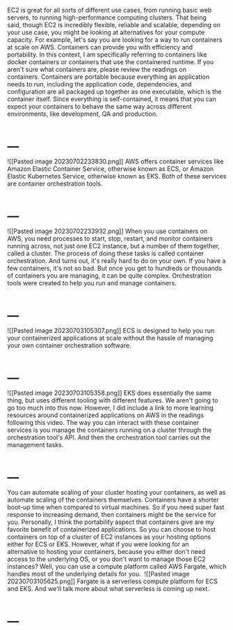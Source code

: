 EC2 is great for all sorts of different use cases, from running basic web servers, to running high-performance computing clusters. That being said, though EC2 is incredibly flexible, reliable and scalable, depending on your use case, you might be looking at alternatives for your compute capacity. For example, let's say you are looking for a way to run containers at scale on AWS. Containers can provide you with efficiency and portability. In this context, I am specifically referring to containers like docker containers or containers that use the containered runtime. If you aren't sure what containers are, please review the readings on containers. Containers are portable because everything an application needs to run, including the application code, dependencies, and configuration are all packaged up together as one executable, which is the container itself. Since everything is self-contained, it means that you can expect your containers to behave the same way across different environments, like development, QA and production.
# __
![[Pasted image 20230702233830.png]]
AWS offers container services like Amazon Elastic Container Service, otherwise known as ECS, or Amazon Elastic Kubernetes Service, otherwise known as EKS. Both of these services are container orchestration tools.
# __
![[Pasted image 20230702233932.png]]
When you use containers on AWS, you need processes to start, stop, restart, and monitor containers running across, not just one EC2 instance, but a number of them together, called a cluster. The process of doing these tasks is called container orchestration. And turns out, it's really hard to do on your own. If you have a few containers, it's not so bad. But once you get to hundreds or thousands of containers you are managing, it can be quite complex. Orchestration tools were created to help you run and manage containers.
# __
![[Pasted image 20230703105307.png]]
ECS is designed to help you run your containerized applications at scale without the hassle of managing your own container orchestration software.
# __
![[Pasted image 20230703105358.png]]
EKS does essentially the same thing, but uses different tooling with different features. We aren't going to go too much into this now. However, I did include a link to more learning resources around containerized applications on AWS in the readings following this video. The way you can interact with these container services is you manage the containers running on a cluster through the orchestration tool's API. And then the orchestration tool carries out the management tasks.
# __
You can automate scaling of your cluster hosting your containers, as well as automate scaling of the containers themselves. Containers have a shorter boot-up time when compared to virtual machines. So if you need super fast response to increasing demand, then containers might be the service for you. Personally, I think the portability aspect that containers give are my favorite benefit of containerized applications. So you can choose to host containers on top of a cluster of EC2 instances as your hosting options either for ECS or EKS. However, what if you were looking for an alternative to hosting your containers, because you either don't need access to the underlying OS, or you don't want to manage those EC2 instances? Well, you can use a compute platform called AWS Fargate, which handles most of the underlying details for you. 
![[Pasted image 20230703105625.png]]
Fargate is a serverless compute platform for ECS and EKS. And we'll talk more about what serverless is coming up next.
# __